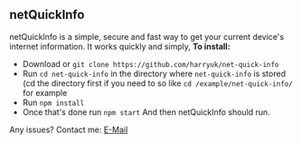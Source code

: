 ## netQuickInfo

netQuickInfo is a simple, secure and fast way to get your current device's internet information.
It works quickly and simply,
**To install:**
 - Download or `git clone https://github.com/harryuk/net-quick-info`
 - Run `cd net-quick-info` in the directory where `net-quick-info` is stored (cd the directory first if you need to so like `cd /example/net-quick-info/` for example
 - Run `npm install`
 - Once that's done run `npm start`
And then netQuickInfo should run.

Any issues?
Contact me:
<a href="mailto:hcarrigan59@gmail.com">E-Mail</a>
